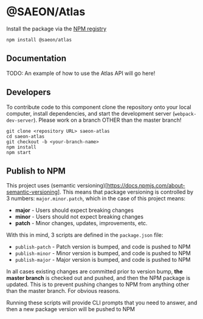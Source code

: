 # @SAEON/Atlas
Install the package via the [NPM registry](https://npmjs.com/package/@saeon/atlas)

```
npm install @saeon/atlas
```

## Documentation
TODO: An example of how to use the Atlas API will go here!

## Developers
To contribute code to this component clone the repository onto your local computer, install dependencies, and start the development server (`webpack-dev-server`). Please work on a branch OTHER than the master branch!

```
git clone <repository URL> saeon-atlas
cd saeon-atlas
git checkout -b <your-branch-name>
npm install
npm start
```

## Publish to NPM
This project uses (semantic versioning)[https://docs.npmjs.com/about-semantic-versioning]. This means that package versioning is controlled by 3 numbers: `major.minor.patch`, which in the case of this project means:

- **major** - Users should expect breaking changes
- **minor** - Users should not expect breaking changes
- **patch** - Minor changes, updates, improvements, etc.

With this in mind, 3 scripts are defined in the `package.json` file:

- `publish-patch` - Patch version is bumped, and code is pushed to NPM
- `publish-minor` - Minor version is bumped, and code is pushed to NPM
- `publish-major` - Major version is bumped, and code is pushed to NPM

In all cases existing changes are committed prior to version bump, **the master branch** is checked out and pushed, and then the NPM package is updated. This is to prevent pushing changes to NPM from anything other than the master branch. For obvious reasons.

Running these scripts will provide CLI prompts that you need to answer, and then a new package version will be pushed to NPM